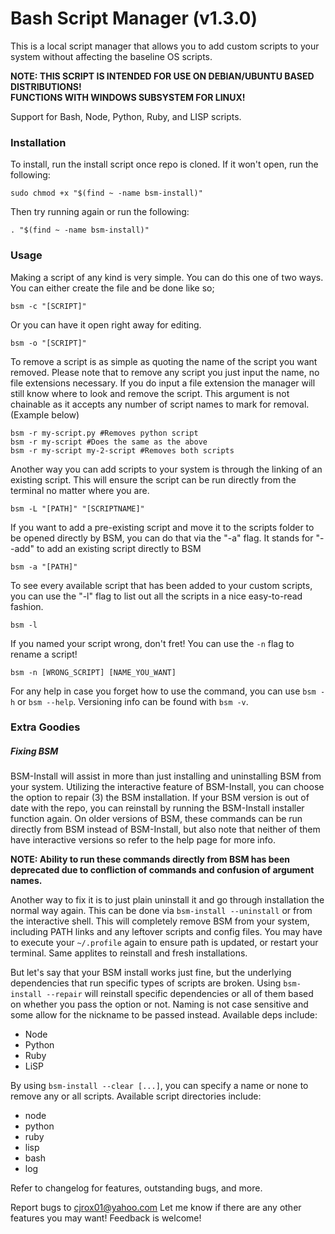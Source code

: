 # Bash Script Manager (v1.3.0)

This is a local script manager that allows you to add custom scripts to your system without affecting the baseline OS scripts.

__NOTE: THIS SCRIPT IS INTENDED FOR USE ON DEBIAN/UBUNTU BASED DISTRIBUTIONS!__<br>
__FUNCTIONS WITH WINDOWS SUBSYSTEM FOR LINUX!__

Support for Bash, Node, Python, Ruby, and LISP scripts.

### Installation

To install, run the install script once repo is cloned. If it won't open, run the following:

```
sudo chmod +x "$(find ~ -name bsm-install)"
```

Then try running again or run the following:

```
. "$(find ~ -name bsm-install)"
```

### Usage

Making a script of any kind is very simple. You can do this one of two ways. You can either create the file and be done like so;

```
bsm -c "[SCRIPT]"
```

Or you can have it open right away for editing.

```
bsm -o "[SCRIPT]"
```

To remove a script is as simple as quoting the name of the script you want removed. Please note that to remove any script you just input the name, no file extensions necessary. If you do input a file extension the manager will still know where to look and remove the script. This argument is not chainable as it accepts any number of script names to mark for removal. (Example below)

```
bsm -r my-script.py #Removes python script
bsm -r my-script #Does the same as the above
bsm -r my-script my-2-script #Removes both scripts
```

Another way you can add scripts to your system is through the linking of an existing script. This will ensure the script can be run directly from the terminal no matter where you are.

```
bsm -L "[PATH]" "[SCRIPTNAME]"
```

If you want to add a pre-existing script and move it to the scripts folder to be opened directly by BSM, you can do that via the "-a" flag. It stands for "--add" to add an existing script directly to BSM

```
bsm -a "[PATH]"
```

To see every available script that has been added to your custom scripts, you can use the "-l" flag to list out all the scripts in a nice easy-to-read fashion.

```
bsm -l
```

If you named your script wrong, don't fret! You can use the `-n` flag to rename a script!

```
bsm -n [WRONG_SCRIPT] [NAME_YOU_WANT]
```

For any help in case you forget how to use the command, you can use `bsm -h` or `bsm --help`. Versioning info can be found with `bsm -v`.


### Extra Goodies

##### Fixing BSM

BSM-Install will assist in more than just installing and uninstalling BSM from your system. Utilizing the interactive feature of BSM-Install, you can choose the option to repair (3) the BSM installation. If your BSM version is out of date with the repo, you can reinstall by running the BSM-Install installer function again. On older versions of BSM, these commands can be run directly from BSM instead of BSM-Install, but also note that neither of them have interactive versions so refer to the help page for more info.

__NOTE: Ability to run these commands directly from BSM has been deprecated due to confliction of commands and confusion of argument names.__

Another way to fix it is to just plain uninstall it and go through installation the normal way again. This can be done via `bsm-install --uninstall` or from the interactive shell. This will completely remove BSM from your system, including PATH links and any leftover scripts and config files. You may have to execute your `~/.profile` again to ensure path is updated, or restart your terminal. Same applites to reinstall and fresh installations.

But let's say that your BSM install works just fine, but the underlying dependencies that run specific types of scripts are broken. Using `bsm-install --repair` will reinstall specific dependencies or all of them based on whether you pass the option or not. Naming is not case sensitive and some allow for the nickname to be passed instead. Available deps include:

- Node
- Python
- Ruby
- LiSP

By using `bsm-install --clear [...]`, you can specify a name or none to remove any or all scripts. Available script directories include:

- node
- python
- ruby
- lisp
- bash
- log

Refer to changelog for features, outstanding bugs, and more.

Report bugs to cjrox01@yahoo.com
Let me know if there are any other features you may want! Feedback is welcome!
